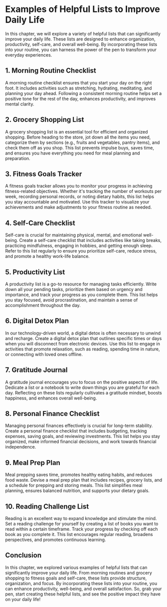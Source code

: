# Examples of Helpful Lists to Improve Daily Life

In this chapter, we will explore a variety of helpful lists that can significantly improve your daily life. These lists are designed to enhance organization, productivity, self-care, and overall well-being. By incorporating these lists into your routine, you can harness the power of the pen to transform your everyday experiences.

## 1\. Morning Routine Checklist

A morning routine checklist ensures that you start your day on the right foot. It includes activities such as stretching, hydrating, meditating, and planning your day ahead. Following a consistent morning routine helps set a positive tone for the rest of the day, enhances productivity, and improves mental clarity.

## 2\. Grocery Shopping List

A grocery shopping list is an essential tool for efficient and organized shopping. Before heading to the store, jot down all the items you need, categorize them by sections (e.g., fruits and vegetables, pantry items), and check them off as you shop. This list prevents impulse buys, saves time, and ensures you have everything you need for meal planning and preparation.

## 3\. Fitness Goals Tracker

A fitness goals tracker allows you to monitor your progress in achieving fitness-related objectives. Whether it's tracking the number of workouts per week, recording personal records, or noting dietary habits, this list helps you stay accountable and motivated. Use this tracker to visualize your achievements and make adjustments to your fitness routine as needed.

## 4\. Self-Care Checklist

Self-care is crucial for maintaining physical, mental, and emotional well-being. Create a self-care checklist that includes activities like taking breaks, practicing mindfulness, engaging in hobbies, and getting enough sleep. Refer to this list regularly to ensure you prioritize self-care, reduce stress, and promote a healthy work-life balance.

## 5\. Productivity List

A productivity list is a go-to resource for managing tasks efficiently. Write down all your pending tasks, prioritize them based on urgency and importance, and track your progress as you complete them. This list helps you stay focused, avoid procrastination, and maintain a sense of accomplishment throughout the day.

## 6\. Digital Detox Plan

In our technology-driven world, a digital detox is often necessary to unwind and recharge. Create a digital detox plan that outlines specific times or days when you will disconnect from electronic devices. Use this list to engage in activities that promote relaxation, such as reading, spending time in nature, or connecting with loved ones offline.

## 7\. Gratitude Journal

A gratitude journal encourages you to focus on the positive aspects of life. Dedicate a list or a notebook to write down things you are grateful for each day. Reflecting on these lists regularly cultivates a gratitude mindset, boosts happiness, and enhances overall well-being.

## 8\. Personal Finance Checklist

Managing personal finances effectively is crucial for long-term stability. Create a personal finance checklist that includes budgeting, tracking expenses, saving goals, and reviewing investments. This list helps you stay organized, make informed financial decisions, and work towards financial independence.

## 9\. Meal Prep Plan

Meal prepping saves time, promotes healthy eating habits, and reduces food waste. Devise a meal prep plan that includes recipes, grocery lists, and a schedule for prepping and storing meals. This list simplifies meal planning, ensures balanced nutrition, and supports your dietary goals.

## 10\. Reading Challenge List

Reading is an excellent way to expand knowledge and stimulate the mind. Set a reading challenge for yourself by creating a list of books you want to read within a certain timeframe. Track your progress by checking off each book as you complete it. This list encourages regular reading, broadens perspectives, and promotes continuous learning.

## Conclusion

In this chapter, we explored various examples of helpful lists that can significantly improve your daily life. From morning routines and grocery shopping to fitness goals and self-care, these lists provide structure, organization, and focus. By incorporating these lists into your routine, you can enhance productivity, well-being, and overall satisfaction. So, grab your pen, start creating these helpful lists, and see the positive impact they have on your daily life!
